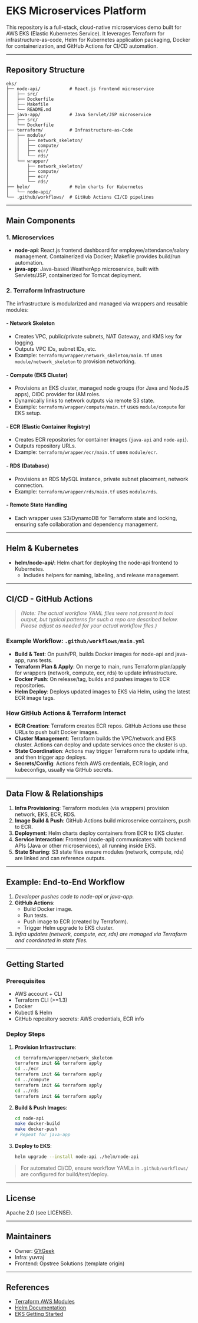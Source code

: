 # EKS Microservices Platform

This repository is a full-stack, cloud-native microservices demo built for AWS EKS (Elastic Kubernetes Service). It leverages Terraform for infrastructure-as-code, Helm for Kubernetes application packaging, Docker for containerization, and GitHub Actions for CI/CD automation.

---

## Repository Structure

```
eks/
├── node-api/           # React.js frontend microservice
│   ├── src/
│   ├── Dockerfile
│   ├── Makefile
│   └── README.md
├── java-app/           # Java Servlet/JSP microservice
│   ├── src/
│   └── Dockerfile
├── terraform/          # Infrastructure-as-Code
│   ├── module/
│   │   ├── network_skeleton/
│   │   ├── compute/
│   │   ├── ecr/
│   │   └── rds/
│   └── wrapper/
│       ├── network_skeleton/
│       ├── compute/
│       ├── ecr/
│       └── rds/
├── helm/               # Helm charts for Kubernetes
│   └── node-api/
└── .github/workflows/  # GitHub Actions CI/CD pipelines
```

---

## Main Components

### 1. **Microservices**
- **node-api**: React.js frontend dashboard for employee/attendance/salary management. Containerized via Docker; Makefile provides build/run automation.
- **java-app**: Java-based WeatherApp microservice, built with Servlets/JSP, containerized for Tomcat deployment.

### 2. **Terraform Infrastructure**

The infrastructure is modularized and managed via wrappers and reusable modules:

#### - **Network Skeleton**
  - Creates VPC, public/private subnets, NAT Gateway, and KMS key for logging.
  - Outputs VPC IDs, subnet IDs, etc.
  - Example: `terraform/wrapper/network_skeleton/main.tf` uses `module/network_skeleton` to provision networking.

#### - **Compute (EKS Cluster)**
  - Provisions an EKS cluster, managed node groups (for Java and NodeJS apps), OIDC provider for IAM roles.
  - Dynamically links to network outputs via remote S3 state.
  - Example: `terraform/wrapper/compute/main.tf` uses `module/compute` for EKS setup.

#### - **ECR (Elastic Container Registry)**
  - Creates ECR repositories for container images (`java-api` and `node-api`).
  - Outputs repository URLs.
  - Example: `terraform/wrapper/ecr/main.tf` uses `module/ecr`.

#### - **RDS (Database)**
  - Provisions an RDS MySQL instance, private subnet placement, network connection.
  - Example: `terraform/wrapper/rds/main.tf` uses `module/rds`.

#### - **Remote State Handling**
  - Each wrapper uses S3/DynamoDB for Terraform state and locking, ensuring safe collaboration and dependency management.

---

## Helm & Kubernetes

- **helm/node-api/**: Helm chart for deploying the node-api frontend to Kubernetes. 
  - Includes helpers for naming, labeling, and release management.

---

## CI/CD - GitHub Actions

> *(Note: The actual workflow YAML files were not present in tool output, but typical patterns for such a repo are described below. Please adjust as needed for your actual workflow files.)*

### Example Workflow: `.github/workflows/main.yml`
- **Build & Test**: On push/PR, builds Docker images for node-api and java-app, runs tests.
- **Terraform Plan & Apply**: On merge to main, runs Terraform plan/apply for wrappers (network, compute, ecr, rds) to update infrastructure.
- **Docker Push**: On release/tag, builds and pushes images to ECR repositories.
- **Helm Deploy**: Deploys updated images to EKS via Helm, using the latest ECR image tags.

### How GitHub Actions & Terraform Interact

- **ECR Creation**: Terraform creates ECR repos. GitHub Actions use these URLs to push built Docker images.
- **Cluster Management**: Terraform builds the VPC/network and EKS cluster. Actions can deploy and update services once the cluster is up.
- **State Coordination**: Actions may trigger Terraform runs to update infra, and then trigger app deploys.
- **Secrets/Config**: Actions fetch AWS credentials, ECR login, and kubeconfigs, usually via GitHub secrets.

---

## Data Flow & Relationships

1. **Infra Provisioning**: Terraform modules (via wrappers) provision network, EKS, ECR, RDS.
2. **Image Build & Push**: GitHub Actions build microservice containers, push to ECR.
3. **Deployment**: Helm charts deploy containers from ECR to EKS cluster.
4. **Service Interaction**: Frontend (node-api) communicates with backend APIs (Java or other microservices), all running inside EKS.
5. **State Sharing**: S3 state files ensure modules (network, compute, rds) are linked and can reference outputs.

---

## Example: End-to-End Workflow

1. *Developer pushes code to node-api or java-app.*
2. **GitHub Actions**:
    - Build Docker image.
    - Run tests.
    - Push image to ECR (created by Terraform).
    - Trigger Helm upgrade to EKS cluster.
3. *Infra updates (network, compute, ecr, rds) are managed via Terraform and coordinated in state files.*

---

## Getting Started

### Prerequisites
- AWS account + CLI
- Terraform CLI (>=1.3)
- Docker
- Kubectl & Helm
- GitHub repository secrets: AWS credentials, ECR info

### Deploy Steps

1. **Provision Infrastructure**:
    ```sh
    cd terraform/wrapper/network_skeleton
    terraform init && terraform apply
    cd ../ecr
    terraform init && terraform apply
    cd ../compute
    terraform init && terraform apply
    cd ../rds
    terraform init && terraform apply
    ```
2. **Build & Push Images**:
    ```sh
    cd node-api
    make docker-build
    make docker-push
    # Repeat for java-app
    ```
3. **Deploy to EKS**:
    ```sh
    helm upgrade --install node-api ./helm/node-api
    ```

> For automated CI/CD, ensure workflow YAMLs in `.github/workflows/` are configured for build/test/deploy.

---

## License

Apache 2.0 (see LICENSE).

---

## Maintainers

- Owner: [G1tGeek](https://github.com/G1tGeek)
- Infra: yuvraj
- Frontend: Opstree Solutions (template origin)

---

## References

- [Terraform AWS Modules](https://github.com/terraform-aws-modules)
- [Helm Documentation](https://helm.sh/docs/)
- [EKS Getting Started](https://docs.aws.amazon.com/eks/latest/userguide/getting-started.html)
